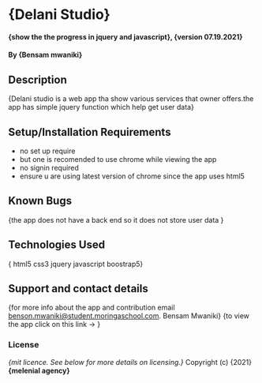 # {Delani Studio}
#### {show the the progress in jquery and javascript}, {version 07.19.2021}
#### By **{Bensam mwaniki}**
## Description
{Delani studio is a web app tha show various services that owner offers.the app has simple jquery function which help get user data}
## Setup/Installation Requirements
* no set up require
* but one is recomended to use chrome while viewing the app
* no signin required
* ensure u are using latest version of chrome since the app uses html5 
## Known Bugs
{the app does not have a back end so it does not store user data }
## Technologies Used
{ 
html5
css3
jquery
javascript
boostrap5}
## Support and contact details
{for more info about the app and contribution email benson.mwaniki@student.moringaschool.com.
Bensam Mwaniki}
{to view the app click on this link -> }
### License
*{mit licence.  See below for more details on licensing.}*
Copyright (c) {2021} **{melenial agency}**